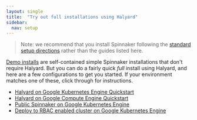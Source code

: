 ```yaml
---
layout: single
title:  "Try out full installations using Halyard"
sidebar:
  nav: setup
---
```


 > Note: we recommend that you install Spinnaker following the [standard setup directions](/setup/) rather than the guides listed here.

[Demo installs](/setup/quickstart/) are self-contained simple Spinnaker installations that don't require Halyard. But you can do a fairly quick <em>full</em> install using Halyard, and here
are a few configurations to get you started. If your environment matches one of these, click through for instructions.

* [Halyard on Google Kubernetes Engine Quickstart](/setup/quickstart/halyard-gke/)
* [Halyard on Google Compute Engine Quickstart](/setup/quickstart/halyard-gce/)
* [Public Spinnaker on Google Kubernetes
  Engine](/setup/quickstart/halyard-gke-public/)
* [Deploy to RBAC enabled cluster on Google Kubernetes Engine](/setup/quickstart/halyard-gke-deploy-rbac)
